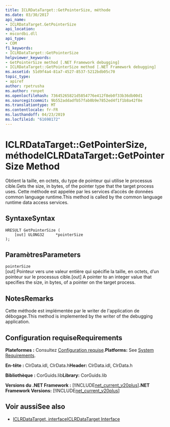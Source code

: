 ```yaml
---
title: ICLRDataTarget::GetPointerSize, méthode
ms.date: 03/30/2017
api_name:
- ICLRDataTarget.GetPointerSize
api_location:
- mscordbi.dll
api_type:
- COM
f1_keywords:
- ICLRDataTarget::GetPointerSize
helpviewer_keywords:
- GetPointerSize method [.NET Framework debugging]
- ICLRDataTarget::GetPointerSize method [.NET Framework debugging]
ms.assetid: 51d9f4a4-81a7-4527-8537-5212bdb05c70
topic_type:
- apiref
author: rpetrusha
ms.author: ronpet
ms.openlocfilehash: 73645265821d5854776e412f8eb0f33b36db00d1
ms.sourcegitcommit: 9b552addadfb57fab0b9e7852ed4f1f1b8a42f8e
ms.translationtype: MT
ms.contentlocale: fr-FR
ms.lasthandoff: 04/23/2019
ms.locfileid: "61698172"
---
```

# <a name="iclrdatatargetgetpointersize-method"></a><span data-ttu-id="9b3ff-102">ICLRDataTarget::GetPointerSize, méthode</span><span class="sxs-lookup"><span data-stu-id="9b3ff-102">ICLRDataTarget::GetPointerSize Method</span></span>
<span data-ttu-id="9b3ff-103">Obtient la taille, en octets, du type de pointeur qui utilise le processus cible.</span><span class="sxs-lookup"><span data-stu-id="9b3ff-103">Gets the size, in bytes, of the pointer type that the target process uses.</span></span> <span data-ttu-id="9b3ff-104">Cette méthode est appelée par les services d’accès de données common language runtime.</span><span class="sxs-lookup"><span data-stu-id="9b3ff-104">This method is called by the common language runtime data access services.</span></span>  
  
## <a name="syntax"></a><span data-ttu-id="9b3ff-105">Syntaxe</span><span class="sxs-lookup"><span data-stu-id="9b3ff-105">Syntax</span></span>  
  
```  
HRESULT GetPointerSize (  
    [out] ULONG32     *pointerSize  
);  
```  
  
## <a name="parameters"></a><span data-ttu-id="9b3ff-106">Paramètres</span><span class="sxs-lookup"><span data-stu-id="9b3ff-106">Parameters</span></span>  
 `pointerSize`  
 <span data-ttu-id="9b3ff-107">[out] Pointeur vers une valeur entière qui spécifie la taille, en octets, d’un pointeur sur le processus cible.</span><span class="sxs-lookup"><span data-stu-id="9b3ff-107">[out] A pointer to an integer value that specifies the size, in bytes, of a pointer on the target process.</span></span>  
  
## <a name="remarks"></a><span data-ttu-id="9b3ff-108">Notes</span><span class="sxs-lookup"><span data-stu-id="9b3ff-108">Remarks</span></span>  
 <span data-ttu-id="9b3ff-109">Cette méthode est implémentée par le writer de l'application de débogage.</span><span class="sxs-lookup"><span data-stu-id="9b3ff-109">This method is implemented by the writer of the debugging application.</span></span>  
  
## <a name="requirements"></a><span data-ttu-id="9b3ff-110">Configuration requise</span><span class="sxs-lookup"><span data-stu-id="9b3ff-110">Requirements</span></span>  
 <span data-ttu-id="9b3ff-111">**Plateformes :** Consultez [Configuration requise](../../../../docs/framework/get-started/system-requirements.md).</span><span class="sxs-lookup"><span data-stu-id="9b3ff-111">**Platforms:** See [System Requirements](../../../../docs/framework/get-started/system-requirements.md).</span></span>  
  
 <span data-ttu-id="9b3ff-112">**En-tête :** ClrData.idl, ClrData.h</span><span class="sxs-lookup"><span data-stu-id="9b3ff-112">**Header:** ClrData.idl, ClrData.h</span></span>  
  
 <span data-ttu-id="9b3ff-113">**Bibliothèque :** CorGuids.lib</span><span class="sxs-lookup"><span data-stu-id="9b3ff-113">**Library:** CorGuids.lib</span></span>  
  
 <span data-ttu-id="9b3ff-114">**Versions du .NET Framework :** [!INCLUDE[net_current_v20plus](../../../../includes/net-current-v20plus-md.md)]</span><span class="sxs-lookup"><span data-stu-id="9b3ff-114">**.NET Framework Versions:** [!INCLUDE[net_current_v20plus](../../../../includes/net-current-v20plus-md.md)]</span></span>  
  
## <a name="see-also"></a><span data-ttu-id="9b3ff-115">Voir aussi</span><span class="sxs-lookup"><span data-stu-id="9b3ff-115">See also</span></span>

- [<span data-ttu-id="9b3ff-116">ICLRDataTarget, interface</span><span class="sxs-lookup"><span data-stu-id="9b3ff-116">ICLRDataTarget Interface</span></span>](../../../../docs/framework/unmanaged-api/debugging/iclrdatatarget-interface.md)
